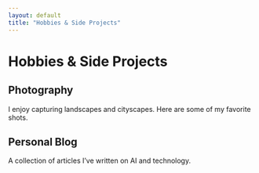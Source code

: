 ```yaml
---
layout: default
title: "Hobbies & Side Projects"
---
```


# Hobbies & Side Projects
## Photography
I enjoy capturing landscapes and cityscapes. Here are some of my favorite shots.

## Personal Blog
A collection of articles I’ve written on AI and technology.
